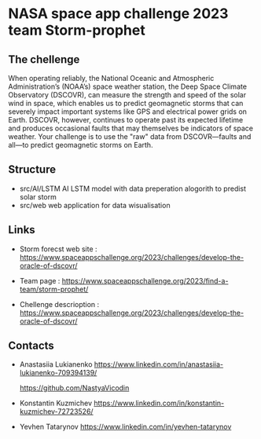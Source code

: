# NASA space app challenge 2023 team Storm-prophet

## The chellenge 
When operating reliably, the National Oceanic and Atmospheric Administration’s (NOAA’s) space weather station, the Deep Space Climate Observatory (DSCOVR), can measure the strength and speed of the solar wind in space, which enables us to predict geomagnetic storms that can severely impact important systems like GPS and electrical power grids on Earth. DSCOVR, however, continues to operate past its expected lifetime and produces occasional faults that may themselves be indicators of space weather. Your challenge is to use the "raw" data from DSCOVR—faults and all—to predict geomagnetic storms on Earth.

## Structure
 - src/AI/LSTM
    AI LSTM model with data preperation alogorith to predist solar storm 
- src/web
    web application for data wisualisation

## Links 
- Storm forecst web site :
https://www.spaceappschallenge.org/2023/challenges/develop-the-oracle-of-dscovr/

- Team page :
https://www.spaceappschallenge.org/2023/find-a-team/storm-prophet/  

- Chellenge descrioption :
https://www.spaceappschallenge.org/2023/challenges/develop-the-oracle-of-dscovr/

## Contacts

- Anastasiia Lukianenko
  https://www.linkedin.com/in/anastasiia-lukianenko-709394139/

  https://github.com/NastyaVicodin 

- Konstantin Kuzmichev
  https://www.linkedin.com/in/konstantin-kuzmichev-72723526/

- Yevhen Tatarynov
  https://www.linkedin.com/in/yevhen-tatarynov
